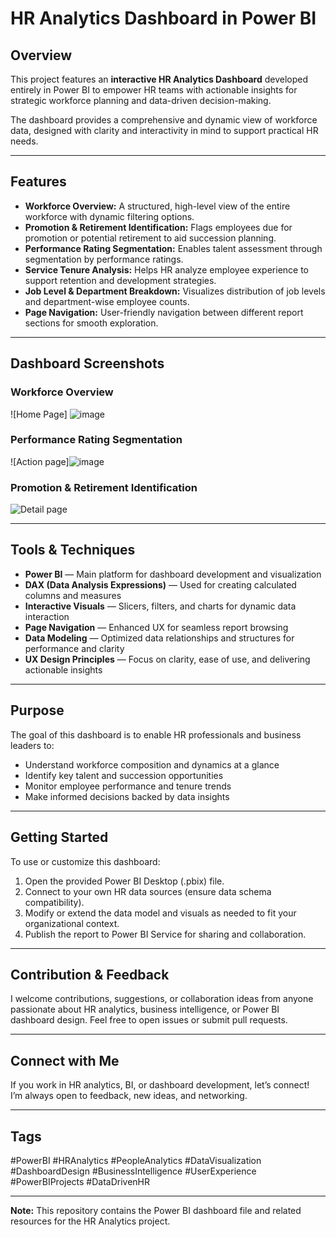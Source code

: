 # HR Analytics Dashboard in Power BI

## Overview

This project features an **interactive HR Analytics Dashboard** developed entirely in Power BI to empower HR teams with actionable insights for strategic workforce planning and data-driven decision-making.

The dashboard provides a comprehensive and dynamic view of workforce data, designed with clarity and interactivity in mind to support practical HR needs.

---

## Features

- **Workforce Overview:** A structured, high-level view of the entire workforce with dynamic filtering options.  
- **Promotion & Retirement Identification:** Flags employees due for promotion or potential retirement to aid succession planning.  
- **Performance Rating Segmentation:** Enables talent assessment through segmentation by performance ratings.  
- **Service Tenure Analysis:** Helps HR analyze employee experience to support retention and development strategies.  
- **Job Level & Department Breakdown:** Visualizes distribution of job levels and department-wise employee counts.  
- **Page Navigation:** User-friendly navigation between different report sections for smooth exploration.

---

## Dashboard Screenshots

### Workforce Overview  
![Home Page] ![image](https://github.com/user-attachments/assets/da89ffb0-c47c-4200-9af5-e1a5d1de3fda)


### Performance Rating Segmentation  
![Action page]![image](https://github.com/user-attachments/assets/ac6deea4-5e0b-4aa8-a362-a95c82353982)


### Promotion & Retirement Identification  
![Detail page](images/promotion_retirement.png)

---

## Tools & Techniques

- **Power BI** — Main platform for dashboard development and visualization  
- **DAX (Data Analysis Expressions)** — Used for creating calculated columns and measures  
- **Interactive Visuals** — Slicers, filters, and charts for dynamic data interaction  
- **Page Navigation** — Enhanced UX for seamless report browsing  
- **Data Modeling** — Optimized data relationships and structures for performance and clarity  
- **UX Design Principles** — Focus on clarity, ease of use, and delivering actionable insights

---

## Purpose

The goal of this dashboard is to enable HR professionals and business leaders to:

- Understand workforce composition and dynamics at a glance  
- Identify key talent and succession opportunities  
- Monitor employee performance and tenure trends  
- Make informed decisions backed by data insights

---

## Getting Started

To use or customize this dashboard:

1. Open the provided Power BI Desktop (.pbix) file.  
2. Connect to your own HR data sources (ensure data schema compatibility).  
3. Modify or extend the data model and visuals as needed to fit your organizational context.  
4. Publish the report to Power BI Service for sharing and collaboration.

---

## Contribution & Feedback

I welcome contributions, suggestions, or collaboration ideas from anyone passionate about HR analytics, business intelligence, or Power BI dashboard design. Feel free to open issues or submit pull requests.

---

## Connect with Me

If you work in HR analytics, BI, or dashboard development, let’s connect!  
I’m always open to feedback, new ideas, and networking.

---

## Tags

#PowerBI #HRAnalytics #PeopleAnalytics #DataVisualization #DashboardDesign #BusinessIntelligence #UserExperience #PowerBIProjects #DataDrivenHR

---

**Note:** This repository contains the Power BI dashboard file and related resources for the HR Analytics project.






